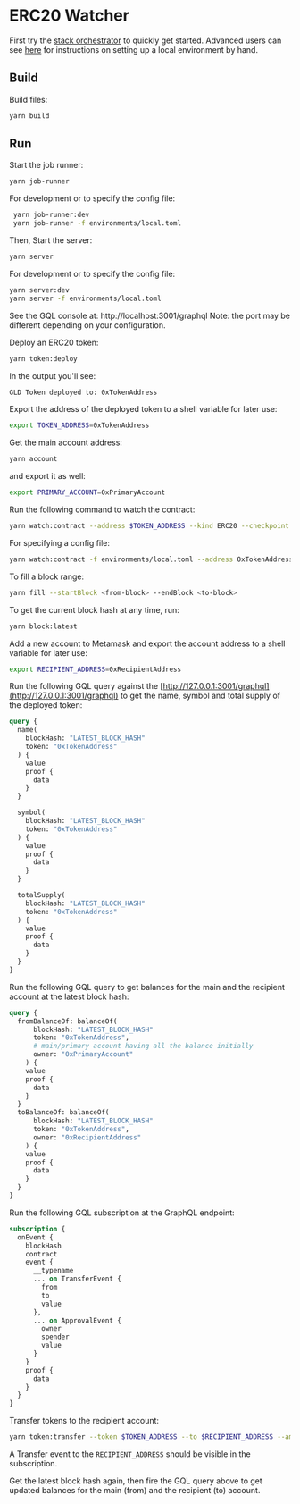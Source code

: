 # ERC20 Watcher

First try the [stack orchestrator](https://github.com/cerc-io/stack-orchestrator) to quickly get started. Advanced users can see [here](/docs/README.md) for instructions on setting up a local environment by hand. 

## Build 

Build files:

```bash
yarn build
```

## Run 
  
Start the job runner:

```bash
yarn job-runner
```

For development or to specify the config file:
```bash
 yarn job-runner:dev
 yarn job-runner -f environments/local.toml
```

Then, Start the server:

```bash
yarn server
```

For development or to specify the config file:
```bash
yarn server:dev
yarn server -f environments/local.toml
```

See the GQL console at: http://localhost:3001/graphql
Note: the port may be different depending on your configuration.

Deploy an ERC20 token:

```bash
yarn token:deploy
```
In the output you'll see:

```bash
GLD Token deployed to: 0xTokenAddress
```
  
Export the address of the deployed token to a shell variable for later use:

```bash
export TOKEN_ADDRESS=0xTokenAddress
```

Get the main account address:
```bash
yarn account
```

and export it as well:

```bash
export PRIMARY_ACCOUNT=0xPrimaryAccount
```

Run the following command to watch the contract:

```bash
yarn watch:contract --address $TOKEN_ADDRESS --kind ERC20 --checkpoint false
```

For specifying a config file:
```bash
yarn watch:contract -f environments/local.toml --address 0xTokenAddress --kind ERC20 --checkpoint false
```

To fill a block range:

```bash
yarn fill --startBlock <from-block> --endBlock <to-block>
```

To get the current block hash at any time, run:

```bash
yarn block:latest
```

Add a new account to Metamask and export the account address to a shell variable for later use:

```bash
export RECIPIENT_ADDRESS=0xRecipientAddress
```

Run the following GQL query against the [http://127.0.0.1:3001/graphql](http://127.0.0.1:3001/graphql) to get the name, symbol and total supply of the deployed token:

```graphql
query {
  name(
    blockHash: "LATEST_BLOCK_HASH"
    token: "0xTokenAddress"
  ) {
    value
    proof {
      data
    }
  }

  symbol(
    blockHash: "LATEST_BLOCK_HASH"
    token: "0xTokenAddress"
  ) {
    value
    proof {
      data
    }
  }

  totalSupply(
    blockHash: "LATEST_BLOCK_HASH"
    token: "0xTokenAddress"
  ) {
    value
    proof {
      data
    }
  }
}
```

Run the following GQL query to get balances for the main and the recipient account at the latest block hash:

```graphql
query {
  fromBalanceOf: balanceOf(
      blockHash: "LATEST_BLOCK_HASH"
      token: "0xTokenAddress",
      # main/primary account having all the balance initially
      owner: "0xPrimaryAccount"
    ) {
    value
    proof {
      data
    }
  }
  toBalanceOf: balanceOf(
      blockHash: "LATEST_BLOCK_HASH"
      token: "0xTokenAddress",
      owner: "0xRecipientAddress"
    ) {
    value
    proof {
      data
    }
  }
}
```

Run the following GQL subscription at the GraphQL endpoint:

```graphql
subscription {
  onEvent {
    blockHash
    contract
    event {
      __typename
      ... on TransferEvent {
        from
        to
        value
      },
      ... on ApprovalEvent {
        owner
        spender
        value
      }
    }
    proof {
      data
    }
  }
}
```

Transfer tokens to the recipient account:

```bash
yarn token:transfer --token $TOKEN_ADDRESS --to $RECIPIENT_ADDRESS --amount 100
```

A Transfer event to the `RECIPIENT_ADDRESS` should be visible in the subscription.

Get the latest block hash again, then fire the GQL query above to get updated balances for the main (from) and the recipient (to) account.
